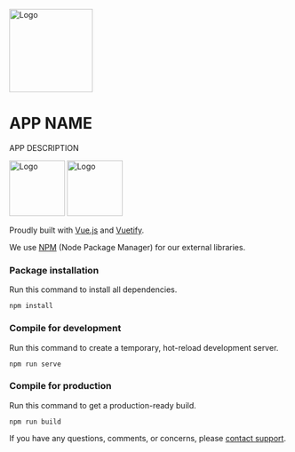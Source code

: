 [<img src="https://www.theparadigmdev.com/relay/img/paradigm.png" alt="Logo" width="150" height="150"></img>](https://www.theparadigmdev.com/)

# APP NAME

APP DESCRIPTION

<img src="https://upload.wikimedia.org/wikipedia/commons/thumb/9/95/Vue.js_Logo_2.svg/1200px-Vue.js_Logo_2.svg.png" alt="Logo" width="100" height="100"></img>
<img src="https://seeklogo.com/images/V/vuetify-logo-3BCF73C928-seeklogo.com.png" alt="Logo" width="100" height="100"></img>

Proudly built with [Vue.js](https://vuejs.org/) and [Vuetify](https://vuetifyjs.com).

We use [NPM](https://npmjs.org/) (Node Package Manager) for our external libraries.

### Package installation

Run this command to install all dependencies.

```
npm install
```

### Compile for development

Run this command to create a temporary, hot-reload development server.

```
npm run serve
```

### Compile for production

Run this command to get a production-ready build.

```
npm run build
```

If you have any questions, comments, or concerns, please [contact support](mailto:paradigmdevelop@gmail.com).
